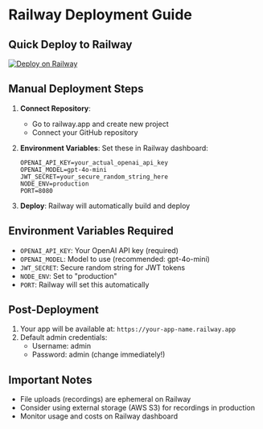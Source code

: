 # Railway Deployment Guide

## Quick Deploy to Railway

[![Deploy on Railway](https://railway.app/button.svg)](https://railway.app/template/sparring-bot)

## Manual Deployment Steps

1. **Connect Repository**: 
   - Go to railway.app and create new project
   - Connect your GitHub repository

2. **Environment Variables**:
   Set these in Railway dashboard:
   ```
   OPENAI_API_KEY=your_actual_openai_api_key
   OPENAI_MODEL=gpt-4o-mini
   JWT_SECRET=your_secure_random_string_here
   NODE_ENV=production
   PORT=8080
   ```

3. **Deploy**: Railway will automatically build and deploy

## Environment Variables Required

- `OPENAI_API_KEY`: Your OpenAI API key (required)
- `OPENAI_MODEL`: Model to use (recommended: gpt-4o-mini)
- `JWT_SECRET`: Secure random string for JWT tokens
- `NODE_ENV`: Set to "production"
- `PORT`: Railway will set this automatically

## Post-Deployment

1. Your app will be available at: `https://your-app-name.railway.app`
2. Default admin credentials:
   - Username: admin
   - Password: admin (change immediately!)

## Important Notes

- File uploads (recordings) are ephemeral on Railway
- Consider using external storage (AWS S3) for recordings in production
- Monitor usage and costs on Railway dashboard
